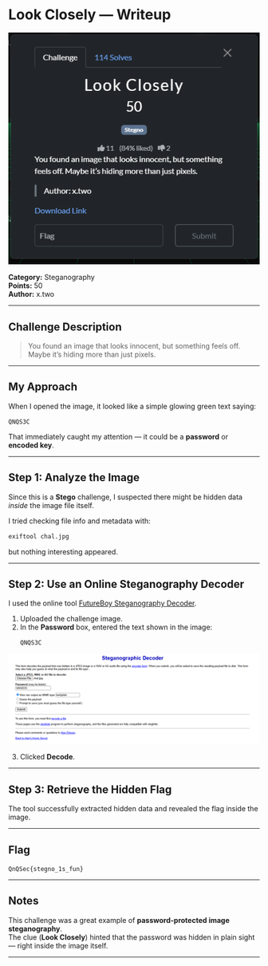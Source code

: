 # Look Closely — Writeup

![Challenge](Screenshot2025-10-20132341.png)


**Category:** Steganography\
**Points:** 50\
**Author:** x.two

---

## Challenge Description

> You found an image that looks innocent, but something feels off.\
> Maybe it’s hiding more than just pixels.

---

## &#x20;My Approach

When I opened the image, it looked like a simple glowing green text saying:

```
QNQS3C
```

That immediately caught my attention — it could be a **password** or **encoded key**.



---

## &#x20;Step 1: Analyze the Image

Since this is a **Stego** challenge, I suspected there might be hidden data *inside* the image file itself.

I tried checking file info and metadata with:

```bash
exiftool chal.jpg
```

but nothing interesting appeared.

---

## Step 2: Use an Online Steganography Decoder

I used the online tool [FutureBoy Steganography Decoder](https://futureboy.us/stegano/decinput.html).

1. Uploaded the challenge image.
2. In the **Password** box, entered the text shown in the image:
   ```
   QNQS3C
   ```
![Website](Screenshot2025-10-20132800.png)
   
3. Clicked **Decode**.

---

## Step 3: Retrieve the Hidden Flag

The tool successfully extracted hidden data and revealed the flag inside the image.

---

## **Flag**

```
QnQSec{stegno_1s_fun}
```



---

## Notes

This challenge was a great example of **password-protected image steganography**.\
The clue (**Look Closely**) hinted that the password was hidden in plain sight — right inside the image itself.

---




